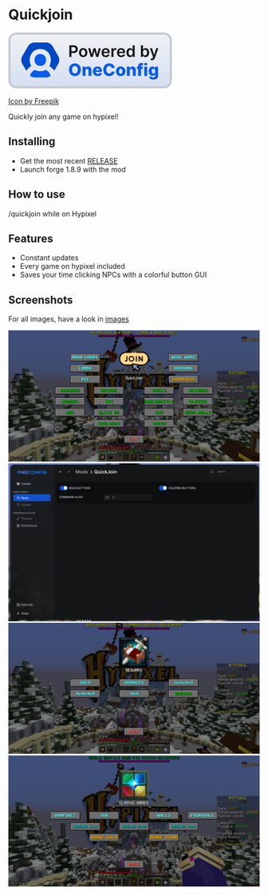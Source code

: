 # Quickjoin

![Powered by OneConfig](https://raw.githubusercontent.com/Polyfrost/Nexus/main/apps/website/public/media/branding/badges/badge_1.png)

<a href="https://www.freepik.com/icon/join_5836188#fromView=search&term=join&track=ais&page=1&position=50&uuid=004ae41e-32ac-4174-8fd9-1af18962063f">Icon by Freepik</a>

Quickly join any game on hypixel!
## Installing
- Get the most recent [RELEASE](https://github.com/QWERTZexe/Quickjoin/releases)
- Launch forge 1.8.9 with the mod

## How to use
/quickjoin while on Hypixel
## Features
- Constant updates
- Every game on hypixel included
- Saves your time clicking NPCs with a colorful button GUI
## Screenshots
For all images, have a look in [images](https://github.com/QWERTZexe/Quickjoin/tree/main/images)

![QuickJoinGui](https://github.com/QWERTZexe/Quickjoin/blob/main/images/QuickJoinGui.png?raw=true)
![Config](https://github.com/QWERTZexe/Quickjoin/blob/main/images/Config.png?raw=true)
![BedWarsGui](https://github.com/QWERTZexe/Quickjoin/blob/main/images/BedWarsGui.png?raw=true)
![ClassicGui](https://github.com/QWERTZexe/Quickjoin/blob/main/images/ClassicGui.png?raw=true)
